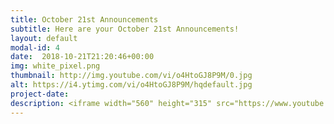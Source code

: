 ```yaml
---
title: October 21st Announcements
subtitle: Here are your October 21st Announcements!
layout: default
modal-id: 4 
date:  2018-10-21T21:20:46+00:00
img: white_pixel.png
thumbnail: http://img.youtube.com/vi/o4HtoGJ8P9M/0.jpg
alt: https://i4.ytimg.com/vi/o4HtoGJ8P9M/hqdefault.jpg
project-date: 
description: <iframe width="560" height="315" src="https://www.youtube.com/embed/o4HtoGJ8P9M" frameborder="0" allowfullscreen></iframe> 
---
```

